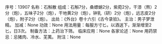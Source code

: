 序号：13907
名称：石斛散
组成：石斛7分，桑螵蛸2分，紫菀2分，干漆（熬）2分（炮），五味子2分（炮），干地黄2分（炮），钟乳（研）2分（炮），远志皮2分（炮），附子2分（炮）。
出处：《外台》卷十六引《古今录验》。
主治：男子梦泄精。
加减：None
功效：None
用法用量：每服方寸匕，以酒送下，渐渐增至2匕，日3次。
制备方法：上药治下筛。
临床应用：None
各家论述：None
用药禁忌：忌猪肉、冷水、芜荑。
附注：None
